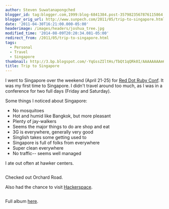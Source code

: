 ```yaml
---
author: Steven Suwatanapongched
blogger_id: tag:blogger.com,1999:blog-6841384.post-3579823567876115864
blogger_orig_url: http://www.sunpech.com/2011/05/trip-to-singapore.html
date: '2011-04-30T16:21:00.000-05:00'
headerimage: /images/headers/joshua_tree.jpg
modified_time: '2014-08-09T20:20:34.081-05:00'
redirect_from: /2011/05/trip-to-singapore.html
tags:
  - Personal
  - Travel
  - Singapore
thumbnail: http://3.bp.blogspot.com/-YqGssZIltHs/TbQt1qQRk0I/AAAAAAAAm6U/lJ3I9xCjPxg/s600/IMG_6276.JPG
title: Trip to Singapore
---
```



I went to Singapore over the weekend (April 21-25) for <a href="http://reddotrubyconf.com/">Red Dot Ruby Conf</a>. It was my first time to Singapore. I didn't travel around too much, as I was in a conference for two full days (Friday and Saturday).

Some things I noticed about Singapore:

<ul>
  <li>No mosquitoes</li>
  <li>Hot and humid like Bangkok, but more pleasant</li>
  <li>Plenty of jay-walkers</li>
  <li>Seems the major things to do are shop and eat</li>
  <li>3G is everywhere, generally very good</li>
  <li>Singlish takes some getting used to</li>
  <li>Singapore is full of folks from everywhere</li>
  <li>Super clean everywhere</li>
  <li>No traffic-- seems well managed</li>
</ul>

I ate out often at hawker centers.  

<a href="http://3.bp.blogspot.com/-YqGssZIltHs/TbQt1qQRk0I/AAAAAAAAm6U/lJ3I9xCjPxg/s400/IMG_6276.jpg" alt="" ><img   border="0" src="http://3.bp.blogspot.com/-YqGssZIltHs/TbQt1qQRk0I/AAAAAAAAm6U/lJ3I9xCjPxg/s400/IMG_6276.jpg" alt=""   /></a>

Checked out Orchard Road.  
<a href="http://2.bp.blogspot.com/-8eY7o-Q4ci0/TbQujGobjoI/AAAAAAAAm8o/8SewDRCC2pQ/s600/2011-04-24+at+10-37-39.jpg" alt="" ><img   border="0" src="http://2.bp.blogspot.com/-8eY7o-Q4ci0/TbQujGobjoI/AAAAAAAAm8o/8SewDRCC2pQ/s400/2011-04-24+at+10-37-39.jpg" alt=""   /></a>

Also had the chance to visit <a href="http://hackerspace.sg/">Hackerspace</a>.  

<a href="http://2.bp.blogspot.com/-uiQ7yiwwmSQ/TbQvaLrEI3I/AAAAAAAAm_s/GGev35vjINs/s600/2011-04-24+at+18-07-21.jpg" alt="" ><img   border="0" src="http://2.bp.blogspot.com/-uiQ7yiwwmSQ/TbQvaLrEI3I/AAAAAAAAm_s/GGev35vjINs/s400/2011-04-24+at+18-07-21.jpg" alt=""   /></a>

Full album <a href="https://plus.google.com/photos/+StevenSuwatanapongched/albums/5599150284035065121?banner=pwa">here</a>.